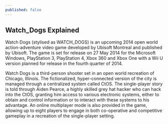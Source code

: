 ```yaml
---
published: false
---
```


## Watch_Dogs Explained

Watch Dogs (stylised as WATCH_DOGS) is an upcoming 2014 open world action-adventure video game developed by Ubisoft Montreal and published by Ubisoft. The game is set for release on 27 May 2014 for the Microsoft Windows, PlayStation 3, PlayStation 4, Xbox 360 and Xbox One with a Wii U version planned for release in the fourth quarter of 2014.

Watch Dogs is a third-person shooter set in an open world recreation of Chicago, Illinois. The fictionalized, hyper-connected version of the city is managed through a centralized system called CtOS. The single-player story is told through Aiden Pearce, a highly skilled grey hat hacker who can hack into the CtOS, granting him access to various electronic systems, either to obtain and control information or to interact with these systems to his advantage. An online multiplayer mode is also provided in the game, allowing up to eight players to engage in both co-operative and competitive gameplay in a recreation of the single-player setting.
